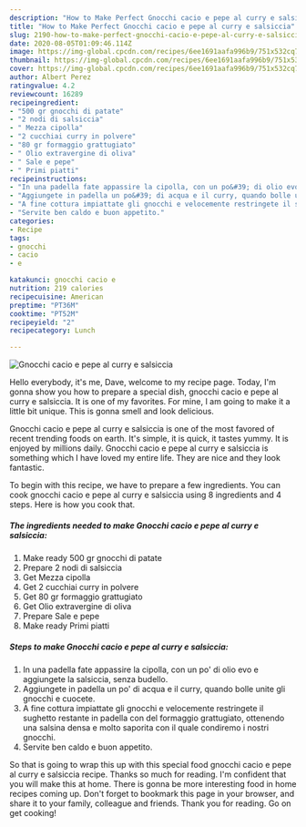 ```yaml
---
description: "How to Make Perfect Gnocchi cacio e pepe al curry e salsiccia"
title: "How to Make Perfect Gnocchi cacio e pepe al curry e salsiccia"
slug: 2190-how-to-make-perfect-gnocchi-cacio-e-pepe-al-curry-e-salsiccia
date: 2020-08-05T01:09:46.114Z
image: https://img-global.cpcdn.com/recipes/6ee1691aafa996b9/751x532cq70/gnocchi-cacio-e-pepe-al-curry-e-salsiccia-recipe-main-photo.jpg
thumbnail: https://img-global.cpcdn.com/recipes/6ee1691aafa996b9/751x532cq70/gnocchi-cacio-e-pepe-al-curry-e-salsiccia-recipe-main-photo.jpg
cover: https://img-global.cpcdn.com/recipes/6ee1691aafa996b9/751x532cq70/gnocchi-cacio-e-pepe-al-curry-e-salsiccia-recipe-main-photo.jpg
author: Albert Perez
ratingvalue: 4.2
reviewcount: 16289
recipeingredient:
- "500 gr gnocchi di patate"
- "2 nodi di salsiccia"
- " Mezza cipolla"
- "2 cucchiai curry in polvere"
- "80 gr formaggio grattugiato"
- " Olio extravergine di oliva"
- " Sale e pepe"
- " Primi piatti"
recipeinstructions:
- "In una padella fate appassire la cipolla, con un po&#39; di olio evo e aggiungete la salsiccia, senza budello."
- "Aggiungete in padella un po&#39; di acqua e il curry, quando bolle unite gli gnocchi e cuocete."
- "A fine cottura impiattate gli gnocchi e velocemente restringete il sughetto restante in padella con del formaggio grattugiato, ottenendo una salsina densa e molto saporita con il quale condiremo i nostri gnocchi."
- "Servite ben caldo e buon appetito."
categories:
- Recipe
tags:
- gnocchi
- cacio
- e

katakunci: gnocchi cacio e 
nutrition: 219 calories
recipecuisine: American
preptime: "PT36M"
cooktime: "PT52M"
recipeyield: "2"
recipecategory: Lunch

---
```



![Gnocchi cacio e pepe al curry e salsiccia](https://img-global.cpcdn.com/recipes/6ee1691aafa996b9/751x532cq70/gnocchi-cacio-e-pepe-al-curry-e-salsiccia-recipe-main-photo.jpg)

Hello everybody, it's me, Dave, welcome to my recipe page. Today, I'm gonna show you how to prepare a special dish, gnocchi cacio e pepe al curry e salsiccia. It is one of my favorites. For mine, I am going to make it a little bit unique. This is gonna smell and look delicious.



Gnocchi cacio e pepe al curry e salsiccia is one of the most favored of recent trending foods on earth. It's simple, it is quick, it tastes yummy. It is enjoyed by millions daily. Gnocchi cacio e pepe al curry e salsiccia is something which I have loved my entire life. They are nice and they look fantastic.


To begin with this recipe, we have to prepare a few ingredients. You can cook gnocchi cacio e pepe al curry e salsiccia using 8 ingredients and 4 steps. Here is how you cook that.

<!--inarticleads1-->

##### The ingredients needed to make Gnocchi cacio e pepe al curry e salsiccia:

1. Make ready 500 gr gnocchi di patate
1. Prepare 2 nodi di salsiccia
1. Get  Mezza cipolla
1. Get 2 cucchiai curry in polvere
1. Get 80 gr formaggio grattugiato
1. Get  Olio extravergine di oliva
1. Prepare  Sale e pepe
1. Make ready  Primi piatti




<!--inarticleads2-->

##### Steps to make Gnocchi cacio e pepe al curry e salsiccia:

1. In una padella fate appassire la cipolla, con un po&#39; di olio evo e aggiungete la salsiccia, senza budello.
1. Aggiungete in padella un po&#39; di acqua e il curry, quando bolle unite gli gnocchi e cuocete.
1. A fine cottura impiattate gli gnocchi e velocemente restringete il sughetto restante in padella con del formaggio grattugiato, ottenendo una salsina densa e molto saporita con il quale condiremo i nostri gnocchi.
1. Servite ben caldo e buon appetito.




So that is going to wrap this up with this special food gnocchi cacio e pepe al curry e salsiccia recipe. Thanks so much for reading. I'm confident that you will make this at home. There is gonna be more interesting food in home recipes coming up. Don't forget to bookmark this page in your browser, and share it to your family, colleague and friends. Thank you for reading. Go on get cooking!
